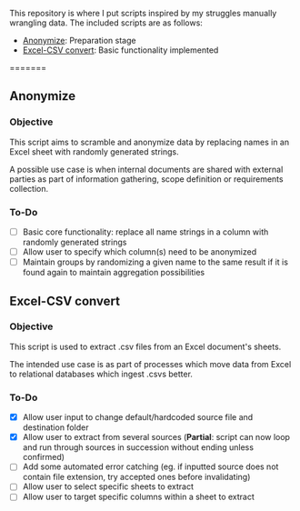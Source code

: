 This repository is where I put scripts inspired by my struggles manually wrangling data. 
The included scripts are as follows:

- [Anonymize](https://github.com/paxhadriana/Data-Tools#anonymize): Preparation stage
- [Excel-CSV convert](https://github.com/paxhadriana/Data-Tools#excel-csv-convert): Basic functionality implemented

=======

## Anonymize
### Objective

This script aims to scramble and anonymize data by replacing names in an Excel sheet with randomly generated strings.

A possible use case is when internal documents are shared with external parties as part of information gathering, scope definition or requirements collection.

### To-Do
- [ ] Basic core functionality: replace all name strings in a column with randomly generated strings
- [ ] Allow user to specify which column(s) need to be anonymized
- [ ] Maintain groups by randomizing a given name to the same result if it is found again to maintain aggregation possibilities

## Excel-CSV convert
### Objective
This script is used to extract .csv files from an Excel document's sheets. 

The intended use case is as part of processes which move data from Excel to relational databases which ingest .csvs better.

### To-Do
- [x] Allow user input to change default/hardcoded source file and destination folder
- [x] Allow user to extract from several sources (**Partial**: script can now loop and run through sources in succession without ending unless confirmed)
- [ ] Add some automated error catching (eg. if inputted source does not contain file extension, try accepted ones before invalidating)
- [ ] Allow user to select specific sheets to extract
- [ ] Allow user to target specific columns within a sheet to extract
